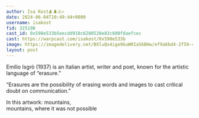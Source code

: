 ```yaml
---
author: Isa Kost🫂🪲🫁💀
date: 2024-06-04T10:49:44+0000
username: isakost
fid: 325198
cast_id: 0x598e533b5eecdd910c6280520e83c600fdaefcec
cast: https://warpcast.com/isakost/0x598e533b
image: https://imagedelivery.net/BXluQx4ige9GuW0Ia56BHw/ef9a6bd4-2f59-46f6-921d-70966b860700/original
layout: post
---
```

Emilio Isgrò (1937) is an Italian artist, writer and poet, known for the artistic language of “erasure.”  
  
“Erasures are the possibility of erasing words and images to cast critical doubt on communication.”  
  
In this artwork: mountains,   
mountains, where it was not possible  

<img src='https://imagedelivery.net/BXluQx4ige9GuW0Ia56BHw/ef9a6bd4-2f59-46f6-921d-70966b860700/original' alt='' referrerpolicy='no-referrer'/>